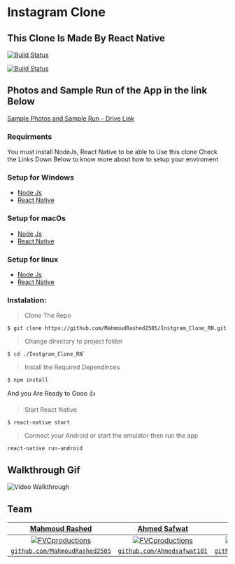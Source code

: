 #                                                                Instagram Clone
##                                                    This Clone Is Made By React Native


  [![Build Status](http://img.shields.io/travis/badges/badgerbadgerbadger.svg?style=flat-square)](https://travis-ci.org/badges/badgerbadgerbadger)  
  
  [![Build Status](https://img.shields.io/github/package-json/v/MahmoudRashed2505/Instgram_Clone_Rn?style=for-the-badge)](https://travis-ci.org/badges/badgerbadgerbadger)  
  

## Photos and Sample Run of the App in the link Below

[Sample Photos and Sample Run - Drive Link](https://drive.google.com/drive/folders/1uSnasoeL8AUmceU5xyepxwQhinbgd21r?usp=sharing)


### Requirments
You must install NodeJs, React Native to be able to Use this clone
Check the Links Down Below to know more about how to setup your enviroment

### Setup for Windows
* [Node Js](https://nodejs.org/en/download/)
* [React Native](https://reactnative.dev/docs/environment-setup)

### Setup for macOs
* [Node Js](https://nodejs.org/en/download/)
* [React Native](https://reactnative.dev/docs/environment-setup)

### Setup for linux
* [Node Js](https://nodejs.org/en/download/)
* [React Native](https://reactnative.dev/docs/environment-setup)



### Instalation:

> Clone The Repo

```
$ git clone https://github.com/MahmoudRashed2505/Instgram_Clone_RN.git
```
> Change directory to project folder

```
$ cd ./Instgram_Clone_RN`
```

> Install the Required Dependinces 
```
$ npm install
```

And you Are Ready to Gooo :+1:

> Start React Native

```
$ react-native start
```

> Connect your Android or start the emulator then run the app

```
react-native run-android
```

 Walkthrough Gif
----------
<img src='https://github.com/MahmoudRashed2505/Instgram_Clone_RN/blob/master/Instagram%20Clone.gif' title='Video Walkthrough' width='' alt='Video Walkthrough' />

## Team

| <a href="https://github.com/MahmoudRashed2505" target="_blank">**Mahmoud Rashed**</a> | <a href="https://github.com/Ahmedsafwat101" target="_blank">**Ahmed Safwat**</a> | <a href="https://github.com/nadaaeltayeb" target="_blank">**Nada El Tayeb**</a> |
| :---: |:---:| :---:|
| [![FVCproductions](https://avatars1.githubusercontent.com/u/37276859?s=460&u=67b9dd2ae3a13f3cf804921cfa44f0487da5785a&v=4)](https://github.com/MahmoudRashed2505)    | [![FVCproductions](https://avatars0.githubusercontent.com/u/42112466?s=460&u=0e771d145de71692c38ef7b7a0178ebb0c141aa6&v=4)](https://github.com/Ahmedsafwat101) | [![FVCproductions](https://avatars1.githubusercontent.com/u/36652718?s=460&v=4)](https://github.com/nadaaeltayeb)  |
| <a href="https://github.com/MahmoudRashed2505" target="_blank">`github.com/MahmoudRashed2505`</a> | <a href="https://github.com/Ahmedsafwat101" target="_blank">`github.com/Ahmedsafwat101`</a> | <a href="https://github.com/nadaaeltayeb" target="_blank">`github.com/nadaaeltayeb`</a> |

